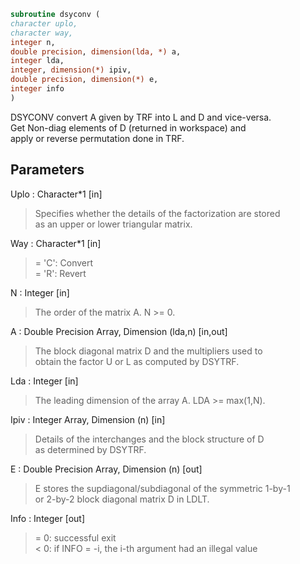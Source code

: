 ```fortran  
subroutine dsyconv (  
character uplo,  
character way,  
integer n,  
double precision, dimension(lda, *) a,  
integer lda,  
integer, dimension(*) ipiv,  
double precision, dimension(*) e,  
integer info  
)  
```  
  
DSYCONV convert A given by TRF into L and D and vice-versa.  
Get Non-diag elements of D (returned in workspace) and  
apply or reverse permutation done in TRF.  
  
## Parameters  
Uplo : Character*1 [in]  
> Specifies whether the details of the factorization are stored  
> as an upper or lower triangular matrix.  
  
Way : Character*1 [in]  
> = 'C': Convert  
> = 'R': Revert  
  
N : Integer [in]  
> The order of the matrix A.  N >= 0.  
  
A : Double Precision Array, Dimension (lda,n) [in,out]  
> The block diagonal matrix D and the multipliers used to  
> obtain the factor U or L as computed by DSYTRF.  
  
Lda : Integer [in]  
> The leading dimension of the array A.  LDA >= max(1,N).  
  
Ipiv : Integer Array, Dimension (n) [in]  
> Details of the interchanges and the block structure of D  
> as determined by DSYTRF.  
  
E : Double Precision Array, Dimension (n) [out]  
> E stores the supdiagonal/subdiagonal of the symmetric 1-by-1  
> or 2-by-2 block diagonal matrix D in LDLT.  
  
Info : Integer [out]  
> = 0:  successful exit  
> < 0:  if INFO = -i, the i-th argument had an illegal value  
  
